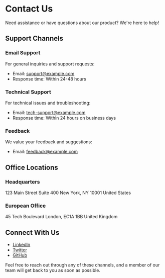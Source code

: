 # Contact Us

Need assistance or have questions about our product? We're here to help!

## Support Channels

### Email Support
For general inquiries and support requests:
- Email: support@example.com
- Response time: Within 24-48 hours

### Technical Support
For technical issues and troubleshooting:
- Email: tech-support@example.com
- Response time: Within 24 hours on business days

### Feedback
We value your feedback and suggestions:
- Email: feedback@example.com

## Office Locations

### Headquarters
123 Main Street
Suite 400
New York, NY 10001
United States

### European Office
45 Tech Boulevard
London, EC1A 1BB
United Kingdom

## Connect With Us

- [LinkedIn](https://linkedin.com/company/example)
- [Twitter](https://twitter.com/example)
- [GitHub](https://github.com/example)

Feel free to reach out through any of these channels, and a member of our team will get back to you as soon as possible.
